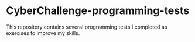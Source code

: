 # CyberChallenge-programming-tests
This repository contains several programming tests I completed as exercises to improve my skills.
